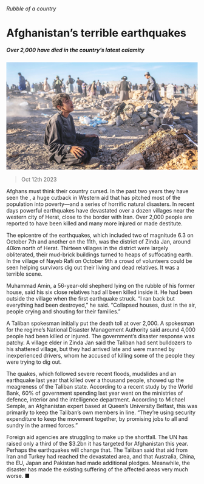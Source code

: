 ###### Rubble of a country

# Afghanistan’s terrible earthquakes 

##### Over 2,000 have died in the country’s latest calamity 

![image](images/20231014_ASP001.jpg) 

> Oct 12th 2023 

Afghans must think their country cursed. In the past two years they have seen the , a huge cutback in Western aid that has pitched most of the population into poverty—and a series of horrific natural disasters. In recent days powerful earthquakes have devastated over a dozen villages near the western city of Herat, close to the border with Iran. Over 2,000 people are reported to have been killed and many more injured or made destitute.

The epicentre of the earthquakes, which included two of magnitude 6.3 on October 7th and another on the 11th, was the district of Zinda Jan, around 40km north of Herat. Thirteen villages in the district were largely obliterated, their mud-brick buildings turned to heaps of suffocating earth. In the village of Nayeb Rafi on October 9th a crowd of volunteers could be seen helping survivors dig out their living and dead relatives. It was a terrible scene.

Muhammad Amin, a 56-year-old shepherd lying on the rubble of his former house, said his six close relatives had all been killed inside it. He had been outside the village when the first earthquake struck. “I ran back but everything had been destroyed,” he said. “Collapsed houses, dust in the air, people crying and shouting for their families.”

A Taliban spokesman initially put the death toll at over 2,000. A spokesman for the regime’s National Disaster Management Authority said around 4,000 people had been killed or injured. The government’s disaster response was patchy. A village elder in Zinda Jan said the Taliban had sent bulldozers to his shattered village, but they had arrived late and were manned by inexperienced drivers, whom he accused of killing some of the people they were trying to dig out.

The quakes, which followed severe recent floods, mudslides and an earthquake last year that killed over a thousand people, showed up the meagreness of the Taliban state. According to a recent study by the World Bank, 60% of government spending last year went on the ministries of defence, interior and the intelligence department. According to Michael Semple, an Afghanistan expert based at Queen’s University Belfast, this was primarily to keep the Taliban’s own members in line. “They’re using security expenditure to keep the movement together, by promising jobs to all and sundry in the armed forces.”

Foreign aid agencies are struggling to make up the shortfall. The UN has raised only a third of the $3.2bn it has targeted for Afghanistan this year. Perhaps the earthquakes will change that. The Taliban said that aid from Iran and Turkey had reached the devastated area, and that Australia, China, the EU, Japan and Pakistan had made additional pledges. Meanwhile, the disaster has made the existing suffering of the affected areas very much worse. ■

